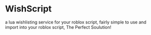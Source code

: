 # WishScript

a lua wishlisting service for your roblox script, fairly simple to use and import into your roblox script, The Perfect Soulution!
